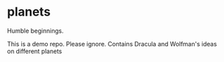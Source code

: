 # planets

Humble beginnings. 

This is a demo repo. Please ignore.
Contains Dracula and Wolfman's ideas on different planets
